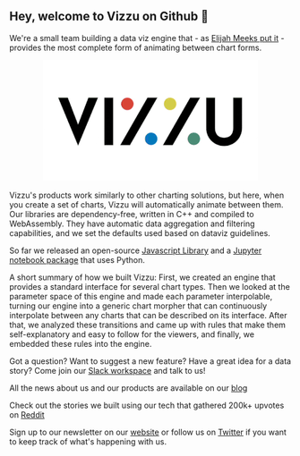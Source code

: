 ## Hey, welcome to Vizzu on Github 👋
We're a small team building a data viz engine that - as [Elijah Meeks put it](https://twitter.com/Elijah_Meeks/status/1444002073792581633?s=09) - provides the most complete form of animating between chart forms.

<p align="center">
  <a href="https://github.com/vizzuhq/vizzu-lib">
    <img src="https://github.com/vizzuhq/vizzu-lib-doc/blob/main/docs/readme/infinite-60.gif" alt="Vizzu" />
  </a>
</p>

Vizzu's products work similarly to other charting solutions, but here, when you create a set of charts, Vizzu will automatically animate between them. 
Our libraries are dependency-free, written in C++ and compiled to WebAssembly. They have automatic data aggregation and filtering capabilities, and we set the defaults used based on dataviz guidelines.

So far we released an open-source [Javascript Library](https://github.com/vizzuhq/vizzu-lib/) and a [Jupyter notebook package](https://github.com/vizzuhq/ipyvizzu) that uses Python.

A short summary of how we built Vizzu: First, we created an engine that provides a standard interface for several chart types. Then we looked at the parameter space of this engine and made each parameter interpolable, turning our engine into a generic chart morpher that can continuously interpolate between any charts that can be described on its interface. After that, we analyzed these transitions and came up with rules that make them self-explanatory and easy to follow for the viewers, and finally, we embedded these rules into the engine.

Got a question? Want to suggest a new feature? Have a great idea for a data story? Come join our [Slack workspace](https://join.slack.com/t/vizzu-community/shared_invite/zt-w2nqhq44-2CCWL4o7qn2Ns1EFSf9kEg) and talk to us!

All the news about us and our products are available on our [blog](https://blog.vizzuhq.com/)

Check out the stories we built using our tech that gathered 200k+ upvotes on [Reddit](https://www.reddit.com/user/VizzuHQ/?sort=top)

Sign up to our newsletter on our [website](https://vizzuhq.com/) or follow us on [Twitter](https://twitter.com/home) if you want to keep track of what's happening with us.
